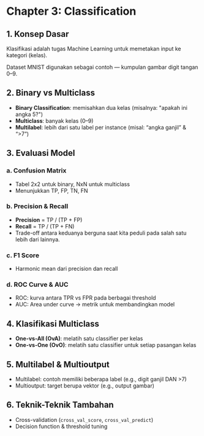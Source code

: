 # Chapter 3: Classification

## 1. Konsep Dasar
Klasifikasi adalah tugas Machine Learning untuk memetakan input ke kategori (kelas).

Dataset MNIST digunakan sebagai contoh — kumpulan gambar digit tangan 0–9.

## 2. Binary vs Multiclass
- **Binary Classification**: memisahkan dua kelas (misalnya: "apakah ini angka 5?")
- **Multiclass**: banyak kelas (0–9)
- **Multilabel**: lebih dari satu label per instance (misal: “angka ganjil” & “>7”)

## 3. Evaluasi Model
### a. **Confusion Matrix**
- Tabel 2x2 untuk binary, NxN untuk multiclass
- Menunjukkan TP, FP, TN, FN

### b. **Precision & Recall**
- **Precision** = TP / (TP + FP)
- **Recall** = TP / (TP + FN)
- Trade-off antara keduanya berguna saat kita peduli pada salah satu lebih dari lainnya.

### c. **F1 Score**
- Harmonic mean dari precision dan recall

### d. **ROC Curve & AUC**
- ROC: kurva antara TPR vs FPR pada berbagai threshold
- AUC: Area under curve → metrik untuk membandingkan model

## 4. Klasifikasi Multiclass
- **One-vs-All (OvA)**: melatih satu classifier per kelas
- **One-vs-One (OvO)**: melatih satu classifier untuk setiap pasangan kelas

## 5. Multilabel & Multioutput
- Multilabel: contoh memiliki beberapa label (e.g., digit ganjil DAN >7)
- Multioutput: target berupa vektor (e.g., output gambar)

## 6. Teknik-Teknik Tambahan
- Cross-validation (`cross_val_score`, `cross_val_predict`)
- Decision function & threshold tuning
